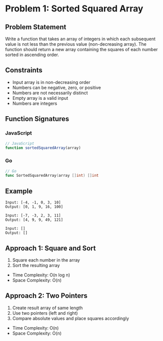 # Problem 1: Sorted Squared Array

## Problem Statement
Write a function that takes an array of integers in which each subsequent value is not less than the previous value (non-decreasing array). The function should return a new array containing the squares of each number sorted in ascending order.

## Constraints
- Input array is in non-decreasing order
- Numbers can be negative, zero, or positive
- Numbers are not necessarily distinct
- Empty array is a valid input
- Numbers are integers

## Function Signatures

### JavaScript
```javascript
// JavaScript
function sortedSquaredArray(array)
```

### Go
```go
// Go
func SortedSquaredArray(array []int) []int
```

## Example
```
Input: [-4, -1, 0, 3, 10]
Output: [0, 1, 9, 16, 100]

Input: [-7, -3, 2, 3, 11]
Output: [4, 9, 9, 49, 121]

Input: []
Output: []
```

## Approach 1: Square and Sort
1. Square each number in the array
2. Sort the resulting array
- Time Complexity: O(n log n)
- Space Complexity: O(n)

## Approach 2: Two Pointers
1. Create result array of same length
2. Use two pointers (left and right)
3. Compare absolute values and place squares accordingly
- Time Complexity: O(n)
- Space Complexity: O(n)